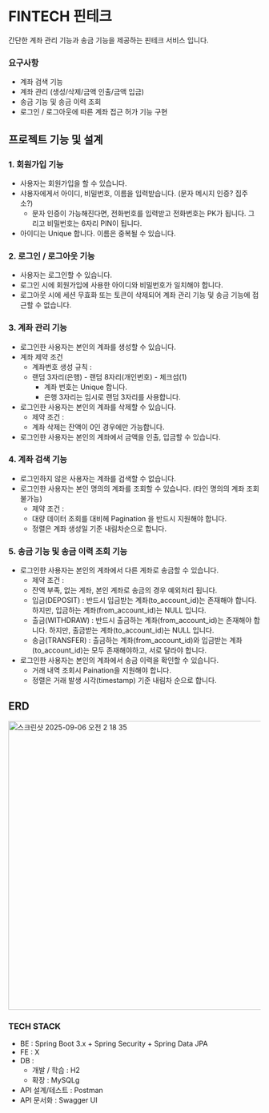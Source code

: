 # FINTECH 핀테크

간단한 계좌 관리 기능과 송금 기능을 제공하는 핀테크 서비스 입니다.

### 요구사항
- 계좌 검색 기능
- 계좌 관리 (생성/삭제/금액 인출/금액 입금)
- 송금 기능 및 송금 이력 조회
- 로그인 / 로그아웃에 따른 계좌 접근 허가 기능 구현

## 프로젝트 기능 및 설계
### 1. 회원가입 기능
- 사용자는 회원가입을 할 수 있습니다.
- 샤용자에게서 아이디, 비밀번호, 이름을 입력받습니다. (문자 메시지 인증? 집주소?)
    - 문자 인증이 가능해진다면, 전화번호를 입력받고 전화번호는 PK가 됩니다. 그리고 비밀번호는 6자리 PIN이 됩니다.
- 아이디는 Unique 합니다. 이름은 중복될 수 있습니다.


### 2. 로그인 / 로그아웃 기능
- 사용자는 로그인할 수 있습니다.
- 로그인 시에 회원가입에 사용한 아이디와 비밀번호가 일치해야 합니다.
- 로그아웃 시에 세션 무효화 또는 토큰이 삭제되어 계좌 관리 기능 및 송금 기능에 접근할 수 없습니다.


### 3. 계좌 관리 기능
- 로그인한 사용자는 본인의 계좌를 생성할 수 있습니다.
- 계좌 제약 조건
    - 계좌번호 생성 규칙 :
    - 랜덤 3자리(은행) - 랜덤 8자리(개인번호) - 체크섬(1)
        - 계좌 번호는 Unique 합니다.
        - 은행 3자리는 임시로 랜덤 3자리를 사용합니다.
- 로그인한 사용자는 본인의 계좌를 삭제할 수 있습니다.
    - 제약 조건 :
    - 계좌 삭제는 잔액이 0인 경우에만 가능합니다.
- 로그인한 사용자는 본인의 계좌에서 금액을 인출, 입금할 수 있습니다.


### 4. 계좌 검색 기능
- 로그인하지 않은 사용자는 계좌를 검색할 수 없습니다.
- 로그인한 사용자는 본인 명의의 계좌를 조회할 수 있습니다. (타인 명의의 계좌 조회 불가능)
    - 제약 조건 :
    - 대량 데이터 조회를 대비헤 Pagination 을 반드시 지원해야 합니다.
    - 정렬은 계좌 생성일 기준 내림차순으로 합니다.


### 5. 송금 기능 및 송금 이력 조회 기능
- 로그인한 사용자는 본인의 계좌에서 다른 계좌로 송금할 수 있습니다.
    - 제약 조건 :
    - 잔액 부족, 없는 계좌, 본인 계좌로 송금의 경우 예외처리 됩니다.
    - 입금(DEPOSIT) : 반드시 입금받는 계좌(to_account_id)는 존재해야 합니다. 하지만, 입금하는 계좌(from_account_id)는 NULL 입니다.
    - 출금(WITHDRAW) : 반드시 출금하는 계좌(from_account_id)는 존재해야 합니다. 하지만, 출금받는 계좌(to_account_id)는 NULL 입니다.
    - 송금(TRANSFER) : 출금하는 계좌(from_account_id)와 입금받는 계좌(to_account_id)는 모두 존재해야하고, 서로 달라야 합니다.
- 로그인한 사용자는 본인의 계좌에서 송금 이력을 확인할 수 있습니다.
    - 거래 내역 조회시 Paination을 지원해야 합니다.
    - 정렬은 거래 발생 시각(timestamp) 기준 내림차 순으로 합니다.


## ERD
<img width="629" height="577" alt="스크린샷 2025-09-06 오전 2 18 35" src="https://github.com/user-attachments/assets/5c67a5c0-650b-4414-9f25-f25f9cc74de4" />


### TECH STACK
- BE : Spring Boot 3.x + Spring Security + Spring Data JPA
- FE : X
- DB :
    - 개발 / 학습 : H2
    - 확장 : MySQLg
- API 설계/테스트 : Postman
- API 문서화 : Swagger UI

